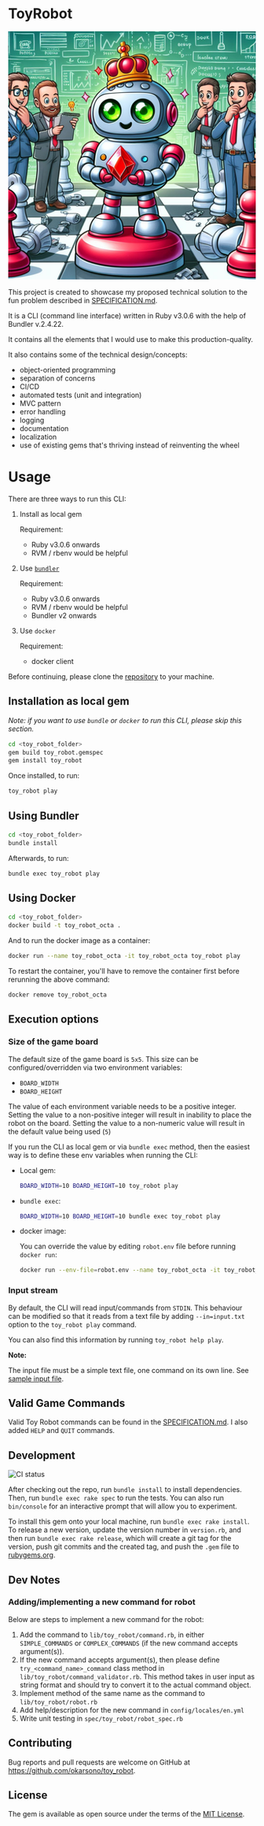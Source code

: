 # ToyRobot

![Toy Robot generated by Dall-E 3](toy_robot.jpg)

This project is created to showcase my proposed technical solution to the fun problem described in [SPECIFICATION.md](./SPECIFICATION.md).

It is a CLI (command line interface) written in Ruby v3.0.6 with the help of Bundler v.2.4.22.

It contains all the elements that I would use to make this production-quality.

It also contains some of the technical design/concepts:

* object-oriented programming
* separation of concerns
* CI/CD
* automated tests (unit and integration)
* MVC pattern
* error handling
* logging
* documentation
* localization
* use of existing gems that's thriving instead of reinventing the wheel


# Usage

There are three ways to run this CLI:

1. Install as local gem

   Requirement:

   * Ruby v3.0.6 onwards
   * RVM / rbenv would be helpful

2. Use [`bundler`](https://bundler.io/)

    Requirement:

    * Ruby v3.0.6 onwards
    * RVM / rbenv would be helpful
    * Bundler v2 onwards

3. Use `docker`

    Requirement:

    * docker client

Before continuing, please clone the [repository](https://github.com/okarsono/toy_robot/) to your machine.

## Installation as local gem

*Note: if you want to use `bundle` or `docker` to run this CLI, please skip this section.*

```bash
cd <toy_robot_folder>
gem build toy_robot.gemspec
gem install toy_robot
```

Once installed, to run:

```bash
toy_robot play
```

## Using Bundler

```bash
cd <toy_robot_folder>
bundle install
```

Afterwards, to run:

```bash
bundle exec toy_robot play
```

## Using Docker

```bash
cd <toy_robot_folder>
docker build -t toy_robot_octa .
```

And to run the docker image as a container:

```bash
docker run --name toy_robot_octa -it toy_robot_octa toy_robot play
```

To restart the container, you'll have to remove the container first before rerunning the above command:

```bash
docker remove toy_robot_octa
```

## Execution options

### Size of the game board
The default size of the game board is `5x5`. This size can be configured/overridden via two environment variables:

* `BOARD_WIDTH`
* `BOARD_HEIGHT`

The value of each environment variable needs to be a positive integer. Setting the value to a non-positive integer
will result in inability to place the robot on the board.
Setting the value to a non-numeric value will result in the default value being used (`5`)

If you run the CLI as local gem or via `bundle exec` method, then the easiest way is to define these env variables
when running the CLI:


* Local gem:

  ```bash
  BOARD_WIDTH=10 BOARD_HEIGHT=10 toy_robot play
  ```

* `bundle exec`:

   ```bash
   BOARD_WIDTH=10 BOARD_HEIGHT=10 bundle exec toy_robot play
   ```

* docker image:

   You can override the value by editing `robot.env` file before running `docker run`:

   ```bash
   docker run --env-file=robot.env --name toy_robot_octa -it toy_robot_octa toy_robot play
   ```

### Input stream

By default, the CLI will read input/commands from `STDIN`. This behaviour can be modified so that it reads from a text file
by adding `--in=input.txt` option to the `toy_robot play` command.

You can also find this information by running `toy_robot help play`.

**Note:**

The input file must be a simple text file, one command on its own line. See [sample input file](sample_input.txt).

## Valid Game Commands

Valid Toy Robot commands can be found in the [SPECIFICATION.md](./SPECIFICATION.md). I also added `HELP` and `QUIT` commands.

## Development

![CI status](https://github.com/okarsono/toy_robot/actions/workflows/main.yml/badge.svg)

After checking out the repo, run `bundle install` to install dependencies. Then, run `bundle exec rake spec` to run the tests. You can also run `bin/console` for an interactive prompt that will allow you to experiment.

To install this gem onto your local machine, run `bundle exec rake install`. To release a new version, update the version number in `version.rb`, and then run `bundle exec rake release`, which will create a git tag for the version, push git commits and the created tag, and push the `.gem` file to [rubygems.org](https://rubygems.org).

## Dev Notes

### Adding/implementing a new command for robot

Below are steps to implement a new command for the robot:

1. Add the command to `lib/toy_robot/command.rb`, in either `SIMPLE_COMMANDS` or `COMPLEX_COMMANDS` (if the new command accepts argument(s)).
2. If the new command accepts argument(s), then please define `try_<command_name>_command` class method in `lib/toy_robot/command_validator.rb`. This method takes in user input as string format and should try to convert it to the actual command object.
3. Implement method of the same name as the command to `lib/toy_robot/robot.rb`
4. Add help/description for the new command in `config/locales/en.yml`
5. Write unit testing in `spec/toy_robot/robot_spec.rb`

## Contributing

Bug reports and pull requests are welcome on GitHub at https://github.com/okarsono/toy_robot.

## License

The gem is available as open source under the terms of the [MIT License](https://opensource.org/licenses/MIT).
